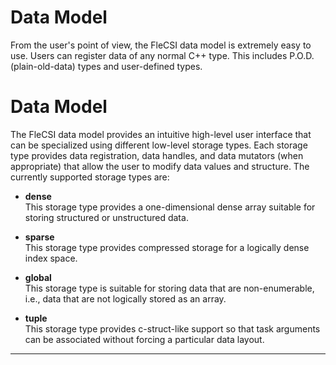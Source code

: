 <!-- CINCHDOC DOCUMENT(User Guide) SECTION(Data Model) -->

# Data Model

From the user's point of view, the FleCSI data model is extremely
easy to use.  Users can register data of any normal C++ type.  This includes
P.O.D. (plain-old-data) types and user-defined types.

<!-- CINCHDOC DOCUMENT(Developer Guide) SECTION(Data Model) -->

# Data Model

The FleCSI data model provides an intuitive high-level user interface
that can be specialized using different low-level storage types. Each
storage type provides data registration, data handles, and data
mutators (when appropriate) that allow the user to modify data values
and structure. The currently supported storage types are:

* **dense**  
  This storage type provides a one-dimensional dense array suitable for
  storing structured or unstructured data.

* **sparse**  
  This storage type provides compressed storage for a logically dense
  index space.

* **global**  
  This storage type is suitable for storing data that are
  non-enumerable, i.e., data that are not logically stored as an array.

* **tuple**  
  This storage type provides c-struct-like support so that task
  arguments can be associated without forcing a particular data layout.

--------------------------------------------------------------------------------

<!-- vim: set tabstop=2 shiftwidth=2 expandtab fo=cqt tw=72 : -->
